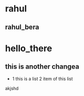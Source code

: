 
# rahul
## rahul_bera
# hello_there
## this is another changea
* 1 this is a list 2 item of this list

 
  
akjshd
